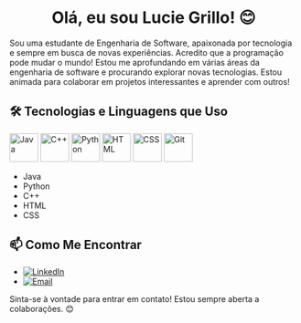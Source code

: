 <div align="center">

# Olá, eu sou Lucie Grillo! 😊

</div>

Sou uma estudante de Engenharia de Software, apaixonada por tecnologia e sempre em busca de novas experiências. Acredito que a programação pode mudar o mundo! Estou me aprofundando em várias áreas da engenharia de software e procurando explorar novas tecnologias. Estou animada para colaborar em projetos interessantes e aprender com outros!

## 🛠️ Tecnologias e Linguagens que Uso

<div>
  <img src="https://img.icons8.com/color/48/000000/java-coffee-cup-logo.png" alt="Java" width="50"/>
  <img src="https://img.icons8.com/color/48/000000/c-plus-plus-logo.png" alt="C++" width="50"/> 
  <img src="https://img.icons8.com/color/48/000000/python.png" alt="Python" width="50"/> 
  <img src="https://img.icons8.com/color/48/000000/html-5.png" alt="HTML" width="50"/> 
  <img src="https://img.icons8.com/color/48/000000/css3.png" alt="CSS" width="50"/> 
  <img src="https://img.icons8.com/color/48/000000/git.png" alt="Git" width="50"/> 
</div>

- Java
- Python
- C++
- HTML
- CSS

## 📫 Como Me Encontrar

- [![LinkedIn](https://img.icons8.com/fluent/48/000000/linkedin.png)](https://www.linkedin.com/in/lucie-grillo-577051315/)
- [![Email](https://img.icons8.com/fluency/48/000000/gmail.png)](mailto:luciegrilloaq@gmail.com)

Sinta-se à vontade para entrar em contato! Estou sempre aberta a colaborações. 😊
